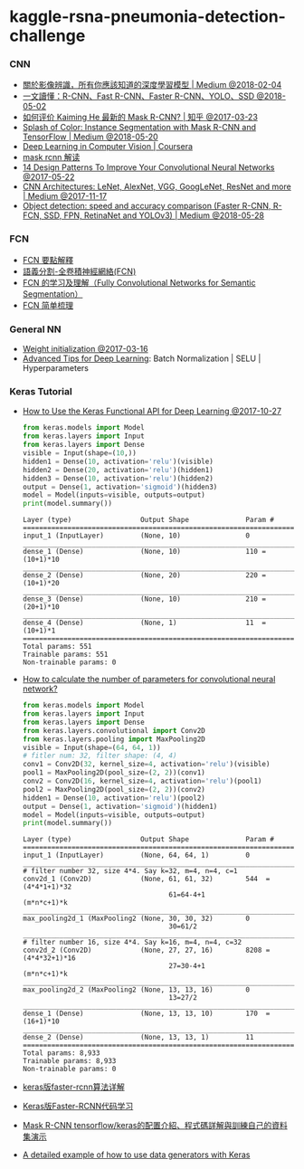 # kaggle-rsna-pneumonia-detection-challenge

### CNN
- [關於影像辨識，所有你應該知道的深度學習模型 | Medium @2018-02-04](https://medium.com/@syshen/%E7%89%A9%E9%AB%94%E5%81%B5%E6%B8%AC-object-detection-740096ec4540)
- [一文讀懂：R-CNN、Fast R-CNN、Faster R-CNN、YOLO、SSD @2018-05-02](https://hk.saowen.com/a/ea0b8f4a0266432ae2df9b75548929b77393a26141d06a70f8a3061025462b77)
- [如何评价 Kaiming He 最新的 Mask R-CNN? | 知乎 @2017-03-23](https://www.zhihu.com/question/57403701)
- [Splash of Color: Instance Segmentation with Mask R-CNN and TensorFlow | Medium @2018-05-20](https://engineering.matterport.com/splash-of-color-instance-segmentation-with-mask-r-cnn-and-tensorflow-7c761e238b46)
- [Deep Learning in Computer Vision | Coursera](https://zh-tw.coursera.org/lecture/deep-learning-in-computer-vision/region-based-convolutional-neural-network-yU6QP)
- [mask rcnn 解读](https://blog.csdn.net/u013010889/article/details/78588227)
- [14 Design Patterns To Improve Your Convolutional Neural Networks @2017-05-22](https://www.topbots.com/14-design-patterns-improve-convolutional-neural-network-cnn-architecture/)
- [CNN Architectures: LeNet, AlexNet, VGG, GoogLeNet, ResNet and more | Medium @2017-11-17](https://medium.com/@sidereal/cnns-architectures-lenet-alexnet-vgg-googlenet-resnet-and-more-666091488df5)
- [Object detection: speed and accuracy comparison (Faster R-CNN, R-FCN, SSD, FPN, RetinaNet and YOLOv3) | Medium @2018-05-28](https://medium.com/@jonathan_hui/object-detection-speed-and-accuracy-comparison-faster-r-cnn-r-fcn-ssd-and-yolo-5425656ae359)

### FCN
- [FCN 要點解釋](https://blog.csdn.net/Fate_fjh/article/details/53446630)
- [語義分割-全卷積神經網絡(FCN)](https://kknews.cc/zh-tw/news/kz9zalv.html)
- [FCN 的学习及理解（Fully Convolutional Networks for Semantic Segmentation）](https://blog.csdn.net/qq_36269513/article/details/80420363)
- [FCN 简单梳理](https://blog.csdn.net/xg123321123/article/details/53092154)

### General NN
- [Weight initialization @2017-03-16](https://www.hksilicon.com/articles/1292771)
- [Advanced Tips for Deep Learning](https://www.youtube.com/watch?v=vVUkEbxltBw&feature=youtu.be): Batch Normalization | SELU | Hyperparameters
    

### Keras Tutorial

- [How to Use the Keras Functional API for Deep Learning @2017-10-27](https://machinelearningmastery.com/keras-functional-api-deep-learning/)
	
	```python
	from keras.models import Model
	from keras.layers import Input
	from keras.layers import Dense
	visible = Input(shape=(10,))
	hidden1 = Dense(10, activation='relu')(visible)
	hidden2 = Dense(20, activation='relu')(hidden1)
	hidden3 = Dense(10, activation='relu')(hidden2)
	output = Dense(1, activation='sigmoid')(hidden3)
	model = Model(inputs=visible, outputs=output)
	print(model.summary())
	```
	
	```
	Layer (type)                 Output Shape              Param #
	===========================================================================
	input_1 (InputLayer)         (None, 10)                0
	___________________________________________________________________________
	dense_1 (Dense)              (None, 10)                110 =(10+1)*10
	___________________________________________________________________________
	dense_2 (Dense)              (None, 20)                220 =(10+1)*20
	___________________________________________________________________________
	dense_3 (Dense)              (None, 10)                210 =(20+1)*10
	___________________________________________________________________________
	dense_4 (Dense)              (None, 1)                 11  =(10+1)*1
	===========================================================================
	Total params: 551
	Trainable params: 551
	Non-trainable params: 0
	```
	
- [How to calculate the number of parameters for convolutional neural network?](https://stackoverflow.com/a/42787467/9041712)

	```python
	from keras.models import Model
	from keras.layers import Input
	from keras.layers import Dense
	from keras.layers.convolutional import Conv2D
	from keras.layers.pooling import MaxPooling2D
	visible = Input(shape=(64, 64, 1))
	# fitler num: 32, filter shape: (4, 4)
	conv1 = Conv2D(32, kernel_size=4, activation='relu')(visible)
	pool1 = MaxPooling2D(pool_size=(2, 2))(conv1)
	conv2 = Conv2D(16, kernel_size=4, activation='relu')(pool1)
	pool2 = MaxPooling2D(pool_size=(2, 2))(conv2)
	hidden1 = Dense(10, activation='relu')(pool2)
	output = Dense(1, activation='sigmoid')(hidden1)
	model = Model(inputs=visible, outputs=output)
	print(model.summary())
	```
	
	```
	Layer (type)                 Output Shape              Param #
	===========================================================================
	input_1 (InputLayer)         (None, 64, 64, 1)         0
	___________________________________________________________________________
	# filter number 32, size 4*4. Say k=32, m=4, n=4, c=1
	conv2d_1 (Conv2D)            (None, 61, 61, 32)        544  = (4*4*1+1)*32
	                                    61=64-4+1                 (m*n*c+1)*k
	___________________________________________________________________________
	max_pooling2d_1 (MaxPooling2 (None, 30, 30, 32)        0
	                                    30=61/2
	___________________________________________________________________________
	# filter number 16, size 4*4. Say k=16, m=4, n=4, c=32
	conv2d_2 (Conv2D)            (None, 27, 27, 16)        8208 = (4*4*32+1)*16
	                                    27=30-4+1                 (m*n*c+1)*k
	___________________________________________________________________________
	max_pooling2d_2 (MaxPooling2 (None, 13, 13, 16)        0
	                                    13=27/2
	___________________________________________________________________________
	dense_1 (Dense)              (None, 13, 13, 10)        170  = (16+1)*10
	___________________________________________________________________________
	dense_2 (Dense)              (None, 13, 13, 1)         11
	===========================================================================
	Total params: 8,933
	Trainable params: 8,933
	Non-trainable params: 0
	```
- [keras版faster-rcnn算法详解](https://zhuanlan.zhihu.com/p/28585873)
- [Keras版Faster-RCNN代码学习](https://blog.csdn.net/qq_34564612/article/details/78881689)
- [Mask R-CNN tensorflow/keras的配置介紹、程式碼詳解與訓練自己的資料集演示](https://codertw.com/%E7%A8%8B%E5%BC%8F%E8%AA%9E%E8%A8%80/515636/#outline__2_1_1)
- [A detailed example of how to use data generators with Keras](https://stanford.edu/~shervine/blog/keras-how-to-generate-data-on-the-fly)
	